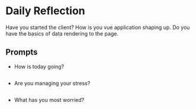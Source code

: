 # Daily Reflection
Have you started the client? How is you vue application shaping up. Do you have the basics of data rendering to the page.  

## Prompts
- How is today going?
```

```
- Are you managing your stress?
```

```
- What has you most worried?
```

```